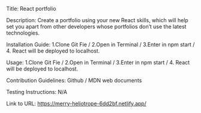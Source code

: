
Title: React portfolio

Description: Create a portfolio using your new React skills, which will help set you apart from other developers whose portfolios don’t use the latest technologies.

Installation Guide: 1.Clone Git Fie / 2.Open in Terminal / 3.Enter in npm start / 4. React will be deployed to localhost.

Usage: 1.Clone Git Fie / 2.Open in Terminal / 3.Enter in npm start / 4. React will be deployed to localhost.

Contribution Guidelines: Github / MDN web documents

Testing Instructions: N/A

Link to URL: https://merry-heliotrope-6dd2bf.netlify.app/
